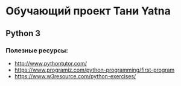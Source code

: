 # Обучающий проект Тани Yatna

## Python 3

### Полезные ресурсы: 

* http://www.pythontutor.com/
* https://www.programiz.com/python-programming/first-program
* https://www.w3resource.com/python-exercises/